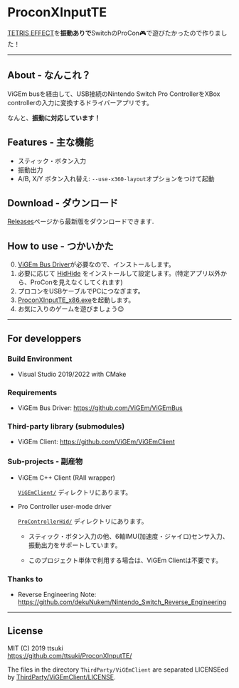 # ProconXInputTE

[TETRIS EFFECT](http://www.tetriseffect.game/)を**振動ありで**SwitchのProCon🎮で遊びたかったので作りました！

---

## About - なんこれ？

ViGEm busを経由して、USB接続のNintendo Switch Pro ControllerをXBox controllerの入力に変換するドライバーアプリです。

なんと、**振動に対応しています！**


## Features - 主な機能

- スティック・ボタン入力
- 振動出力
- A/B, X/Y ボタン入れ替え: `--use-x360-layout`オプションをつけて起動

## Download - ダウンロード

[Releases](https://github.com/ttsuki/ProconXInputTE/releases/latest)ページから最新版をダウンロードできます.

## How to use - つかいかた

 0. [ViGEm Bus Driver](https://github.com/ViGEm/ViGEmBus/releases)が必要なので、インストールします。
 1. 必要に応じて [HidHide](https://github.com/ViGEm/HidHide/releases) をインストールして設定します。(特定アプリ以外から、ProConを見えなくしてくれます)
 2. プロコンをUSBケーブルでPCにつなぎます。
 3. [ProconXInputTE_x86.exe](https://github.com/ttsuki/ProconXInputTE/releases/latest)を起動します。
 4. お気に入りのゲームを遊びましょう😊

---


## For developpers

### Build Environment

  - Visual Studio 2019/2022 with CMake


### Requirements

  - ViGEm Bus Driver: https://github.com/ViGEm/ViGEmBus


### Third-party library (submodules)

  - ViGEm Client: https://github.com/ViGEm/ViGEmClient


### Sub-projects - 副産物

- ViGEm C++ Client (RAII wrapper)

    [`ViGEmClient/`](ViGEmClient/) ディレクトリにあります。

- Pro Controller user-mode driver

    [`ProControllerHid/`](https://github.com/ttsuki/ProControllerHid) ディレクトリにあります。

    - スティック・ボタン入力の他、6軸IMU(加速度・ジャイロ)センサ入力、振動出力をサポートしています。

    - このプロジェクト単体で利用する場合は、ViGEm Clientは不要です。


### Thanks to

  - Reverse Engineering Note: https://github.com/dekuNukem/Nintendo_Switch_Reverse_Engineering


---

## License

  MIT (C) 2019 ttsuki  
  https://github.com/ttsuki/ProconXInputTE/  

  The files in the directory `ThirdParty/ViGEmClient` are separated LICENSEed by [ThirdParty/ViGEmClient/LICENSE](ThirdParty/ViGEmClient/LICENSE).